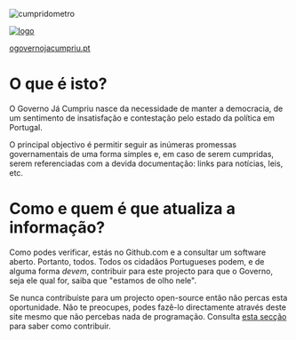 ![cumpridometro](https://img.shields.io/badge/dynamic/json?url=https%3A%2F%2Fgithub.com%2Fandrepcg%2Fo-governo-ja-cumpriu%2Fraw%2Fmain%2Fcumpridometro.json&query=%24.text&label=Cumprid%C3%B3metro&color=blue)


[![logo](https://github.com/andrepcg/o-governo-ja-cumpriu/assets/405387/e207f71f-e8bc-4450-aa60-5b90311625e5)]((https://ogovernojacumpriu.pt))

[ogovernojacumpriu.pt](https://ogovernojacumpriu.pt)

# O que é isto?

O Governo Já Cumpriu nasce da necessidade de manter a democracia, de um sentimento de insatisfação e contestação pelo estado da política em Portugal.

O principal objectivo é permitir seguir as inúmeras promessas governamentais de uma forma simples e, em caso de serem cumpridas, serem referenciadas com a devida documentação: links para notícias, leis, etc.

# Como e quem é que atualiza a informação?

Como podes verificar, estás no Github.com e a consultar um software aberto. Portanto, todos. Todos os cidadãos Portugueses podem, e de alguma forma _devem_, contribuir para este projecto para que o Governo, seja ele qual for, saiba que "estamos de olho nele".

Se nunca contribuíste para um projecto open-source então não percas esta oportunidade. Não te preocupes, podes fazê-lo directamente através deste site mesmo que não percebas nada de programação. Consulta [esta secção](CONTRIBUTING.md) para saber como contribuir.
